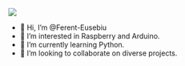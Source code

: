   ![](https://komarev.com/ghpvc/?username=Ferent-Eusebiu&color=green)

- 👋 Hi, I’m @Ferent-Eusebiu
- 👀 I’m interested in Raspberry and Arduino.
- 🌱 I’m currently learning Python.
- 🤝 I’m looking to collaborate on diverse projects.

<!---
Ferent-Eusebiu/Ferent-Eusebiu is a ✨ special ✨ repository because its `README.md` (this file) appears on your GitHub profile.
You can click the Preview link to take a look at your changes.
--->
